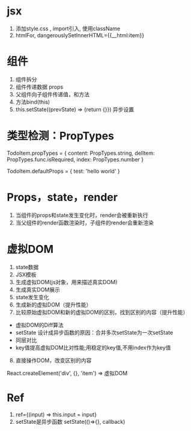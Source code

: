 # jsx
1. 添加style.css , import引入, 使用className
2. htmlFor, dangerouslySetInnerHTML={{__html:item}}

# 组件
1. 组件拆分
2. 组件传递数据 props
3. 父组件向子组件传递值，和方法
4. 方法bind(this)
5. this.setState((prevState) => {return {}}) 异步设置

# 类型检测：PropTypes
TodoItem.propTypes = {
  content: PropTypes.string,
  delItem: PropTypes.func.isRequired,
  index: PropTypes.number
}

TodoItem.defaultProps = {
  test: 'hello world'
}

# Props，state，render
1. 当组件的props和state发生变化时，render会被重新执行
2. 当父组件的render函数渲染时，子组件的render会重新渲染

# 虚拟DOM
1. state数据
2. JSX模板
3. 生成虚拟DOM(js对象，用来描述真实DOM)
4. 生成真实DOM展示
5. state发生变化
6. 生成新的虚拟DOM（提升性能）
7. 比较原始虚拟DOM和新的虚拟DOM的区别，找到区别的内容（提升性能）
- 虚拟DOM的Diff算法
- setState 设计成异步函数的原因：合并多次setState为一次setState
- 同层对比
- key值提高虚拟DOM比对性能;用稳定的key值,不用index作为key值

8. 直接操作DOM，改变区别的内容

React.createElement('div', {}, 'item')  => 虚拟DOM


# Ref 
1. ref={(input) => this.input = input}
2. setState是异步函数 setState(()=>{}, callback)
